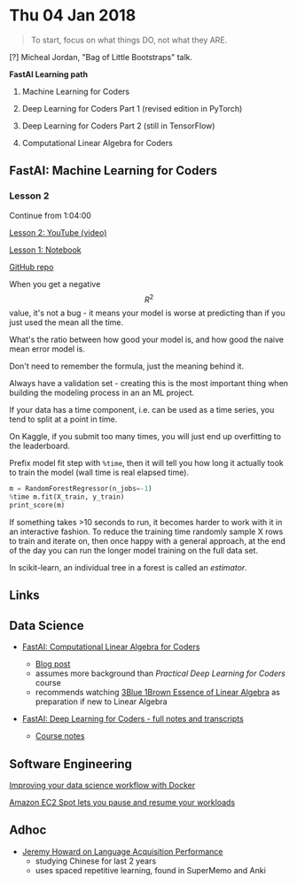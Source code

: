 # Thu 04 Jan 2018

> To start, focus on what things DO, not what they ARE.

[?] Micheal Jordan, "Bag of Little Bootstraps" talk.

**FastAI Learning path**

1. Machine Learning for Coders

2. Deep Learning for Coders Part 1 (revised edition in PyTorch)

3. Deep Learning for Coders Part 2 (still in TensorFlow)

4. Computational Linear Algebra for Coders

## FastAI: Machine Learning for Coders

### Lesson 2

Continue from 1:04:00

[Lesson 2: YouTube (video)](https://www.youtube.com/watch?v=blyXCk4sgEg&feature=youtu.be)

[Lesson 1: Notebook](https://github.com/fastai/fastai/blob/master/courses/ml1/lesson1-rf.ipynb)

[GitHub repo](https://github.com/fastai/fastai/tree/master/courses/ml1)

When you get a negative $$R^2$$ value, it's not a bug - it means your model is worse at predicting than if you just used the mean all the time.

What's the ratio between how good your model is, and how good the naive mean error model is.

Don't need to remember the formula, just the meaning behind it.

Always have a validation set - creating this is the most important thing when building the modeling process in an an ML project.

If your data has a time component, i.e. can be used as a time series, you tend to split at a point in time.

On Kaggle, if you submit too many times, you will just end up overfitting to the leaderboard.

Prefix model fit step with `%time`, then it will tell you how long it actually took to train the model (wall time is real elapsed time).

```python
m = RandomForestRegressor(n_jobs=-1)
%time m.fit(X_train, y_train)
print_score(m)
```

If something takes >10 seconds to run, it becomes harder to work with it in an interactive fashion. To reduce the training time randomly sample X rows to train and iterate on, then once happy with a general approach, at the end of the day you can run the longer model training on the full data set.

In scikit-learn, an individual tree in a forest is called an *estimator*.

## Links

## Data Science

- [FastAI: Computational Linear Algebra for Coders](https://github.com/fastai/numerical-linear-algebra)
    - [Blog post](http://www.fast.ai/2017/07/17/num-lin-alg/)
    - assumes more background than *Practical Deep Learning for Coders* course
    - recommends watching [3Blue 1Brown Essence of Linear Algebra](https://www.youtube.com/playlist?list=PLZHQObOWTQDPD3MizzM2xVFitgF8hE_ab) as preparation if new to Linear Algebra

- [FastAI: Deep Learning for Coders - full notes and transcripts](http://www.fast.ai/2017/02/24/captions-and-notes/)
    - [Course notes](http://wiki.fast.ai/index.php/Course_notes)

## Software Engineering

[Improving your data science workflow with Docker](https://unsupervisedpandas.com/data-science/docker-for-data-science/)

[Amazon EC2 Spot lets you pause and resume your workloads](https://aws.amazon.com/about-aws/whats-new/2017/11/amazon-ec2-spot-lets-you-pause-and-resume-your-workloads/)

## Adhoc

- [Jeremy Howard on Language Acquisition Performance](http://quantifiedself.com/2012/05/jeremy-howard-on-language-acquisition-performance/)
    - studying Chinese for last 2 years
    - uses spaced repetitive learning, found in SuperMemo and Anki